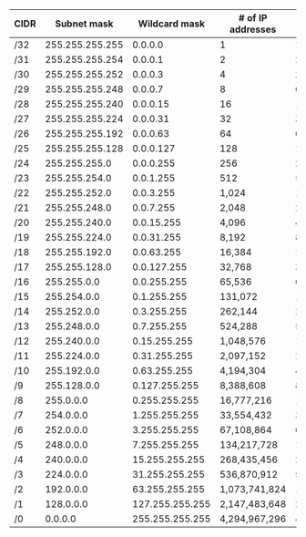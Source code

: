 |CIDR|Subnet mask|Wildcard mask|# of IP addresses|# of usable IP addresses|
|---|---|---|---|---|
|/32|255.255.255.255|0.0.0.0|1|1|
|/31|255.255.255.254|0.0.0.1|2|2*|
|/30|255.255.255.252|0.0.0.3|4|2|
|/29|255.255.255.248|0.0.0.7|8|6|
|/28|255.255.255.240|0.0.0.15|16|14|
|/27|255.255.255.224|0.0.0.31|32|30|
|/26|255.255.255.192|0.0.0.63|64|62|
|/25|255.255.255.128|0.0.0.127|128|126|
|/24|255.255.255.0|0.0.0.255|256|254|
|/23|255.255.254.0|0.0.1.255|512|510|
|/22|255.255.252.0|0.0.3.255|1,024|1,022|
|/21|255.255.248.0|0.0.7.255|2,048|2,046|
|/20|255.255.240.0|0.0.15.255|4,096|4,094|
|/19|255.255.224.0|0.0.31.255|8,192|8,190|
|/18|255.255.192.0|0.0.63.255|16,384|16,382|
|/17|255.255.128.0|0.0.127.255|32,768|32,766|
|/16|255.255.0.0|0.0.255.255|65,536|65,534|
|/15|255.254.0.0|0.1.255.255|131,072|131,070|
|/14|255.252.0.0|0.3.255.255|262,144|262,142|
|/13|255.248.0.0|0.7.255.255|524,288|524,286|
|/12|255.240.0.0|0.15.255.255|1,048,576|1,048,574|
|/11|255.224.0.0|0.31.255.255|2,097,152|2,097,150|
|/10|255.192.0.0|0.63.255.255|4,194,304|4,194,302|
|/9|255.128.0.0|0.127.255.255|8,388,608|8,388,606|
|/8|255.0.0.0|0.255.255.255|16,777,216|16,777,214|
|/7|254.0.0.0|1.255.255.255|33,554,432|33,554,430|
|/6|252.0.0.0|3.255.255.255|67,108,864|67,108,862|
|/5|248.0.0.0|7.255.255.255|134,217,728|134,217,726|
|/4|240.0.0.0|15.255.255.255|268,435,456|268,435,454|
|/3|224.0.0.0|31.255.255.255|536,870,912|536,870,910|
|/2|192.0.0.0|63.255.255.255|1,073,741,824|1,073,741,822|
|/1|128.0.0.0|127.255.255.255|2,147,483,648|2,147,483,646|
|/0|0.0.0.0|255.255.255.255|4,294,967,296|4,294,967,294|